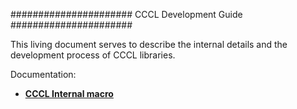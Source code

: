 ######################
CCCL Development Guide
######################

This living document serves to describe the internal details and the development process of CCCL libraries.

Documentation:

- [**CCCL Internal macro**](macro.md)
